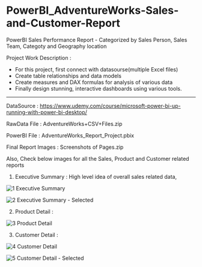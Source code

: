 # PowerBI_AdventureWorks-Sales-and-Customer-Report
PowerBI Sales Performance Report - Categorized by Sales Person, Sales Team, Categoty and Geography location

Project Work Description : 

- For this project, first connect with datasourse(multiple Excel files)
- Create table relationships and data models
- Create measures and DAX formulas for analysis of various data
- Finally design stunning, interactive dashboards using various tools.


------------------------------------------------------------------------------------------------------------------------------------------------------


DataSource : https://www.udemy.com/course/microsoft-power-bi-up-running-with-power-bi-desktop/

RawData File : AdventureWorks+CSV+Files.zip

PowerBI File : AdventureWorks_Report_Project.pbix

Final Report Images : Screenshots of Pages.zip

Also, Check below images for all the Sales, Product and Customer related reports

1. Executive Summary : High level idea of overall sales related data, 


![1  Executive Summary](https://user-images.githubusercontent.com/19344819/227928092-24316998-cdb7-4d28-ad6e-b0d351322320.PNG)

![2  Executive Summary - Selected](https://user-images.githubusercontent.com/19344819/227928261-4e0448dd-646b-4722-9d0c-64011e0fb172.png)


2. Product Detail : 

![3  Product Detail](https://user-images.githubusercontent.com/19344819/227928338-ed740081-aaf1-46c9-a7aa-acb53edb5043.PNG)


3. Customer Detail :


![4  Customer Detail](https://user-images.githubusercontent.com/19344819/227928413-5d4ab3f4-c00c-4d0b-885a-05980526e5ad.PNG)

![5  Customer Detail  - Selected](https://user-images.githubusercontent.com/19344819/227928436-4bad586d-92ca-4306-9dd0-36bcb5d1bdc9.png)
